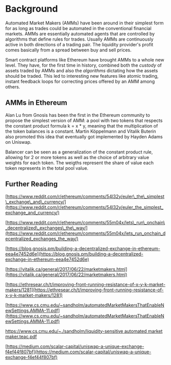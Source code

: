 # Background

Automated Market Makers \(AMMs\) have been around in their simplest form for as long as trades could be automated in the conventional financial markets. AMMs are essentially automated agents that are controlled by algorithms that define rules for trades. Usually AMMs are continuously active in both directions of a trading pair. The liquidity provider's profit comes basically from a spread between buy and sell prices.

Smart contract platforms like Ethereum have brought AMMs to a whole new level. They have, for the first time in history, combined both the _custody_ of assets traded by AMMs and also the _algorithms_ dictating how the assets should be traded. This led to interesting new features like atomic trading, instant feedback loops for correcting prices offered by an AMM among others.

## AMMs in Ethereum

Alan Lu from Gnosis has been the first in the Ethereum community to propose the simplest version of AMM: a pool with two tokens that respects the constant product formula k = x \* y, meaning that the multiplication of the token balances is a constant. Martin Köppelmann and Vitalik Buterin also promoted this idea that eventually got implemented by Hayden Adams on Uniswap.

Balancer can be seen as a generalization of the constant product rule, allowing for 2 or more tokens as well as the choice of arbitrary value weights for each token. The weigths represent the share of value each token represents in the total pool value.

## Further Reading

[https://www.reddit.com/r/ethereum/comments/54l32y/euler\_the\_simplest\_exchange\_and\_currency/](https://www.reddit.com/r/ethereum/comments/54l32y/euler_the_simplest_exchange_and_currency/)

[https://www.reddit.com/r/ethereum/comments/55m04x/lets\_run\_onchain\_decentralized\_exchanges\_the\_way/](https://www.reddit.com/r/ethereum/comments/55m04x/lets_run_onchain_decentralized_exchanges_the_way/)

[https://blog.gnosis.pm/building-a-decentralized-exchange-in-ethereum-eea4e7452d6e](https://blog.gnosis.pm/building-a-decentralized-exchange-in-ethereum-eea4e7452d6e)

[https://vitalik.ca/general/2017/06/22/marketmakers.html](https://vitalik.ca/general/2017/06/22/marketmakers.html)

[https://ethresear.ch/t/improving-front-running-resistance-of-x-y-k-market-makers/1281](https://ethresear.ch/t/improving-front-running-resistance-of-x-y-k-market-makers/1281)

[https://www.cs.cmu.edu/~sandholm/automatedMarketMakersThatEnableNewSettings.AMMA-11.pdf](https://www.cs.cmu.edu/~sandholm/automatedMarketMakersThatEnableNewSettings.AMMA-11.pdf)

[https://www.cs.cmu.edu/~./sandholm/liquidity-sensitive automated market maker.teac.pdf](https://www.cs.cmu.edu/~./sandholm/liquidity-sensitive%20automated%20market%20maker.teac.pdf)

[https://medium.com/scalar-capital/uniswap-a-unique-exchange-f4ef44f807bf](https://medium.com/scalar-capital/uniswap-a-unique-exchange-f4ef44f807bf)

